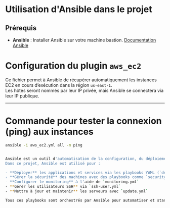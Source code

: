 # Utilisation d'Ansible dans le projet
## Prérequis
- **Ansible** : Installer Ansible sur votre machine bastion. [Documentation Ansible](https://docs.ansible.com/ansible/latest/installation_guide/index.html)

# Configuration du plugin `aws_ec2`

Ce fichier permet à Ansible de récupérer automatiquement les instances EC2 en cours d’exécution dans la région `us-east-1`.  
Les hôtes seront nommés par leur IP privée, mais Ansible se connectera via leur IP publique.

---

# Commande pour tester la connexion (ping) aux instances

```bash
ansible -i aws_ec2.yml all -m ping


Ansible est un outil d'automatisation de la configuration, du déploiement et de la gestion des infrastructures.  
Dans ce projet, Ansible est utilisé pour :

- **Déployer** les applications et services via les playbooks YAML (`deploy.yml`, `docker.yml`)
- **Gérer la sécurité** des machines avec des playbooks comme `security.yml`, `ufw.yml`
- **Configurer le monitoring** à l'aide de `monitoring.yml`
- **Gérer les utilisateurs SSH** via `ssh-user.yml`
- **Mettre à jour et maintenir** les serveurs avec `update.yml`

Tous ces playbooks sont orchestrés par Ansible pour automatiser et standardiser les opérations, facilitant ainsi la gestion de l'infrastructure.





